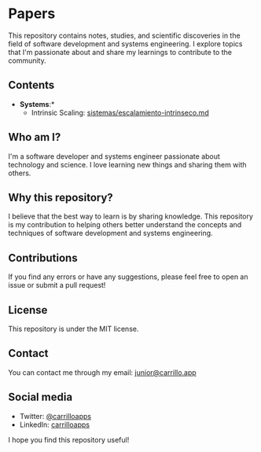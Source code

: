 # Papers

This repository contains notes, studies, and scientific discoveries in the field of software development and systems engineering. I explore topics that I'm passionate about and share my learnings to contribute to the community.

## Contents

*   **Systems**:*
    *   Intrinsic Scaling: [sistemas/escalamiento-intrinseco.md](https://github.com/carrilloapps/papers/blob/main/sistemas/escalamiento-intrinseco.md)

## Who am I?

I'm a software developer and systems engineer passionate about technology and science. I love learning new things and sharing them with others.

## Why this repository?

I believe that the best way to learn is by sharing knowledge. This repository is my contribution to helping others better understand the concepts and techniques of software development and systems engineering.

## Contributions

If you find any errors or have any suggestions, please feel free to open an issue or submit a pull request!

## License

This repository is under the MIT license.

## Contact

You can contact me through my email: [junior@carrillo.app](mailto:junior@carrillo.app)

## Social media

*   Twitter: [@carrilloapps](https://x.com/carrilloapps)
*   LinkedIn: [carrilloapps](https://www.linkedin.com/in/carrilloapps)

I hope you find this repository useful!